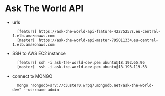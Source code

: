 # Ask The World API

- urls

        [feature] https://ask-the-world-api-feature-422752572.eu-central-1.elb.amazonaws.com
        [master]  https://ask-the-world-api-master-795011334.eu-central-1.elb.amazonaws.com

- SSH to AWS EC2 instance

        [feature] ssh -i ask-the-world-dev.pem ubuntu@18.192.65.96
        [master]  ssh -i ask-the-world-dev.pem ubuntu@18.193.119.53

- connect to MONGO

        mongo "mongodb+srv://cluster0.wrpq7.mongodb.net/ask-the-world-dev" --username admin
